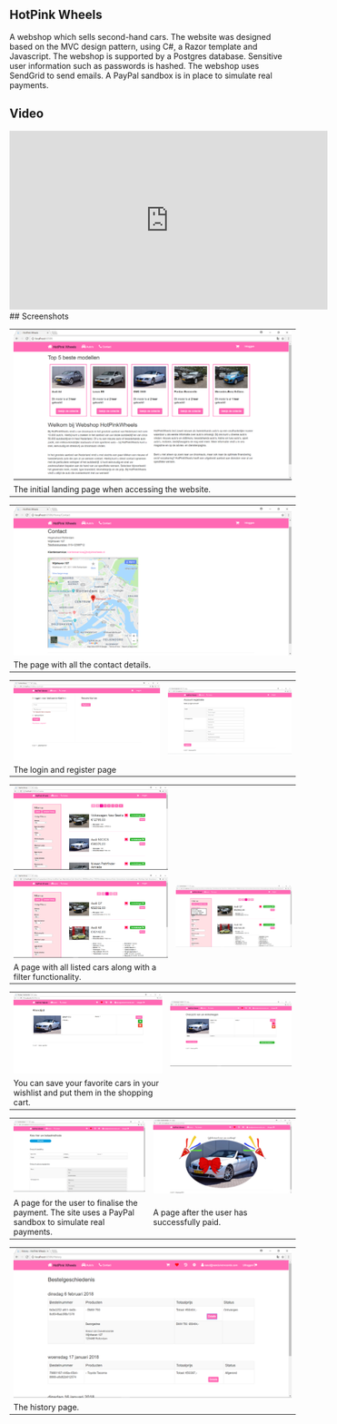 ## HotPink Wheels
A webshop which sells second-hand cars. The website was designed based on the MVC design pattern, using C#, a Razor template and Javascript. The webshop is supported by a Postgres database. Sensitive user information such as passwords is hashed. The webshop uses SendGrid to send emails. A PayPal sandbox is in place to simulate real payments.

## Video

<iframe width="560" height="315" src="https://www.youtube.com/embed/MtHjcMFMTjo" frameborder="0" allow="autoplay; encrypted-media" allowfullscreen></iframe>
## Screenshots

<table><tr><td>
<img alt="Home" src="Screenshots/Home.PNG"> 
</td></tr>
<tr><td>The initial landing page when accessing the website.</td></tr>
</table>

<table><tr><td>
<img alt="Home" src="Screenshots/Contact.PNG"> 
</td></tr>
<tr><td>The page with all the contact details.</td></tr>
</table>

<table><tr><td>
<img alt="Login" src="Screenshots/Login.PNG">
</td><td>
<img alt="Register" src="Screenshots/Register.PNG">
</td></tr>
<tr><td>The login and register page</td></tr>
</table>

<table><tr><td>
<img alt="Carpage" src="Screenshots/Carpage.PNG">
</td></tr>
<tr><td>
<img alt="CarpageFilter" src="Screenshots/CarpageFilter.PNG">
</td><td>
<img alt="CarpageFilterHover" src="Screenshots/CarpageFilterHover.png">
</td></tr>
<tr><td>A page with all listed cars along with a filter functionality.<td></tr>
</table>

<table><tr><td>
<img alt="CarpageFilter" src="Screenshots/Whish.PNG">
</td><td>
<img alt="CarpageFilterHover" src="Screenshots/ShoppinCart.PNG">
</td></tr>
<tr><td>You can save your favorite cars in your wishlist and put them in the shopping cart.</td></tr>
</table>

<table><tr><td>
<img alt="CheckOut" src="Screenshots/CheckOut.PNG">
</td><td>
<img alt="Finish" src="Screenshots/Finish.PNG">
</td></tr>
<tr><td>A page for the user to finalise the payment. The site uses a PayPal sandbox to simulate real payments.</td><td>A page after the user has successfully paid.</td></tr>
</table>

<table><tr><td>
<img alt="History" src="Screenshots/History.PNG"> 
</td></tr>
<tr><td>The history page.</td></tr>
</table>





